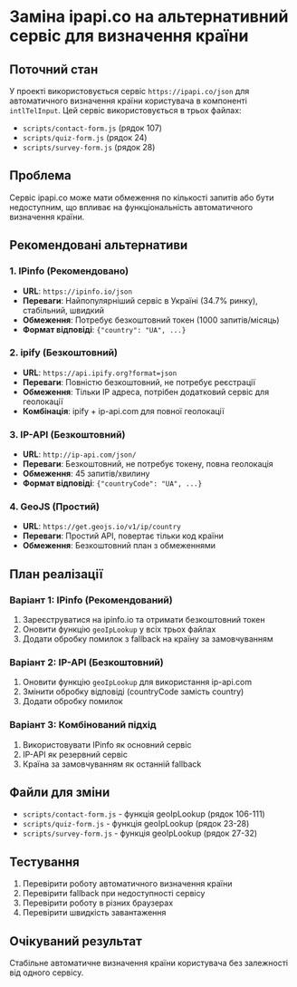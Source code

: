 # Заміна ipapi.co на альтернативний сервіс для визначення країни

## Поточний стан
У проекті використовується сервіс `https://ipapi.co/json` для автоматичного визначення країни користувача в компоненті `intlTelInput`. Цей сервіс використовується в трьох файлах:
- `scripts/contact-form.js` (рядок 107)
- `scripts/quiz-form.js` (рядок 24) 
- `scripts/survey-form.js` (рядок 28)

## Проблема
Сервіс ipapi.co може мати обмеження по кількості запитів або бути недоступним, що впливає на функціональність автоматичного визначення країни.

## Рекомендовані альтернативи

### 1. IPinfo (Рекомендовано)
- **URL**: `https://ipinfo.io/json`
- **Переваги**: Найпопулярніший сервіс в Україні (34.7% ринку), стабільний, швидкий
- **Обмеження**: Потребує безкоштовний токен (1000 запитів/місяць)
- **Формат відповіді**: `{"country": "UA", ...}`

### 2. ipify (Безкоштовний)
- **URL**: `https://api.ipify.org?format=json`
- **Переваги**: Повністю безкоштовний, не потребує реєстрації
- **Обмеження**: Тільки IP адреса, потрібен додатковий сервіс для геолокації
- **Комбінація**: ipify + ip-api.com для повної геолокації

### 3. IP-API (Безкоштовний)
- **URL**: `http://ip-api.com/json/`
- **Переваги**: Безкоштовний, не потребує токену, повна геолокація
- **Обмеження**: 45 запитів/хвилину
- **Формат відповіді**: `{"countryCode": "UA", ...}`

### 4. GeoJS (Простий)
- **URL**: `https://get.geojs.io/v1/ip/country`
- **Переваги**: Простий API, повертає тільки код країни
- **Обмеження**: Безкоштовний план з обмеженнями

## План реалізації

### Варіант 1: IPinfo (Рекомендований)
1. Зареєструватися на ipinfo.io та отримати безкоштовний токен
2. Оновити функцію `geoIpLookup` у всіх трьох файлах
3. Додати обробку помилок з fallback на країну за замовчуванням

### Варіант 2: IP-API (Безкоштовний)
1. Оновити функцію `geoIpLookup` для використання ip-api.com
2. Змінити обробку відповіді (countryCode замість country)
3. Додати обробку помилок

### Варіант 3: Комбінований підхід
1. Використовувати IPinfo як основний сервіс
2. IP-API як резервний сервіс
3. Країна за замовчуванням як останній fallback

## Файли для зміни
- `scripts/contact-form.js` - функція geoIpLookup (рядок 106-111)
- `scripts/quiz-form.js` - функція geoIpLookup (рядок 23-28)
- `scripts/survey-form.js` - функція geoIpLookup (рядок 27-32)

## Тестування
1. Перевірити роботу автоматичного визначення країни
2. Перевірити fallback при недоступності сервісу
3. Перевірити роботу в різних браузерах
4. Перевірити швидкість завантаження

## Очікуваний результат
Стабільне автоматичне визначення країни користувача без залежності від одного сервісу.
